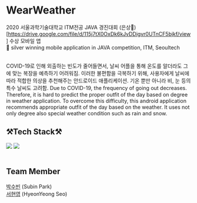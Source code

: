# WearWeather

2020 서울과학기술대학교 ITM전공 JAVA 경진대회 (은상🥈)[https://drive.google.com/file/d/115j7tX0OxDk6kJvDDigvr0UTnCF5bjkf/view] 수상 모바일 앱 <br>
🥈 silver winning mobile application in JAVA competition, ITM, Seoultech <br><br>

COVID-19로 인해 외출하는 빈도가 줄어들면서, 날씨 어플을 통해 온도를 알더라도 그에 맞는 복장을 예측하기 어려워짐.
이러한 불편함을 극복하기 위해, 사용자에게 날씨에 따라 적합한 의상을 추천해주는 안드로이드 애플리케이션. 
기온 뿐만 아니라 비, 눈 등의 특수 날씨도 고려함.
Due to COVID-19, the frequency of going out decreases. Therefore, it is hard to predict the proper outfit of the day based on degree in weather application.
To overcome this difficulty, this android application recommends appropriate outfit of the day based on the weather. 
It uses not only degree also special weather condition such as rain and snow. 


## ⚒️Tech Stack⚒️
<img src="https://img.shields.io/badge/Android-3DDC84?style=for-the-badge&logo=Android&logoColor=white"> <img src="https://img.shields.io/badge/Java-007396?style=for-the-badge&logo=Java&logoColor=white"> 
<br><br>

## Team Member

[박수빈](https://www.github.com/twinklesu) (Subin Park) <Br>
[서현영](https://github.com/SeoHyeonYeong) (HyeonYeong Seo) <Br>
